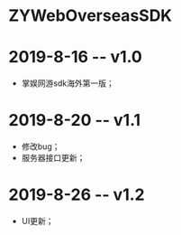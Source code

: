 # ZYWebOverseasSDK
# 2019-8-16 -- v1.0
- 掌娱网游sdk海外第一版；
# 2019-8-20 -- v1.1
- 修改bug；
- 服务器接口更新；
# 2019-8-26 -- v1.2
- UI更新；
